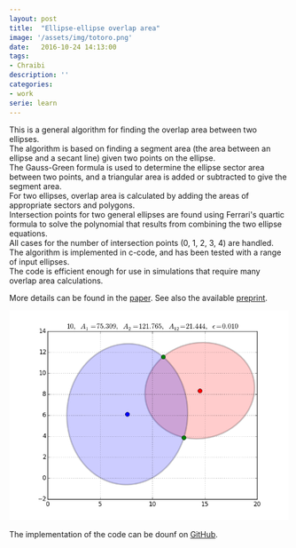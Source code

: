 ```yaml
---
layout: post
title:  "Ellipse-ellipse overlap area"
image: '/assets/img/totoro.png'
date:   2016-10-24 14:13:00
tags:
- Chraibi
description: ''
categories:
- work
serie: learn
---
```


This is a general algorithm for finding the overlap area between two ellipses.   
The algorithm is based on finding a segment area (the area between an ellipse and a secant line) given two points on the ellipse.  
The Gauss-Green formula is used to determine the ellipse sector area between two points, and a triangular area is added or subtracted to give the segment area.  
For two ellipses, overlap area is calculated by adding the areas of appropriate sectors and polygons.  
Intersection points for two general ellipses are found using Ferrari's quartic formula to solve the polynomial that results from combining the two ellipse equations.  
All cases for the number of intersection points (0, 1, 2, 3, 4) are handled.  
The algorithm is implemented in c-code, and has been tested with a range of input ellipses.     
The code is efficient enough for use in simulations that require many overlap area calculations.   



More details can be found in the  [paper](http://link.springer.com/article/10.1007%2Fs00791-013-0214-3). See also the available [preprint](http://arxiv.org/abs/1106.3787). 

![example_overlap](../assets/img/case010.png)


The implementation of the code can be dounf on [GitHub](https://github.com/chraibi/EEOver).
